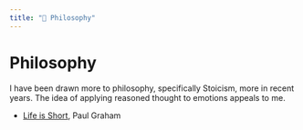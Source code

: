 ```yaml
---
title: "💭 Philosophy"
---
```

# Philosophy

I have been drawn more to philosophy, specifically Stoicism, more in recent
years. The idea of applying reasoned thought to emotions appeals to me.

- [Life is Short](http://paulgraham.com/vb.html), Paul Graham
